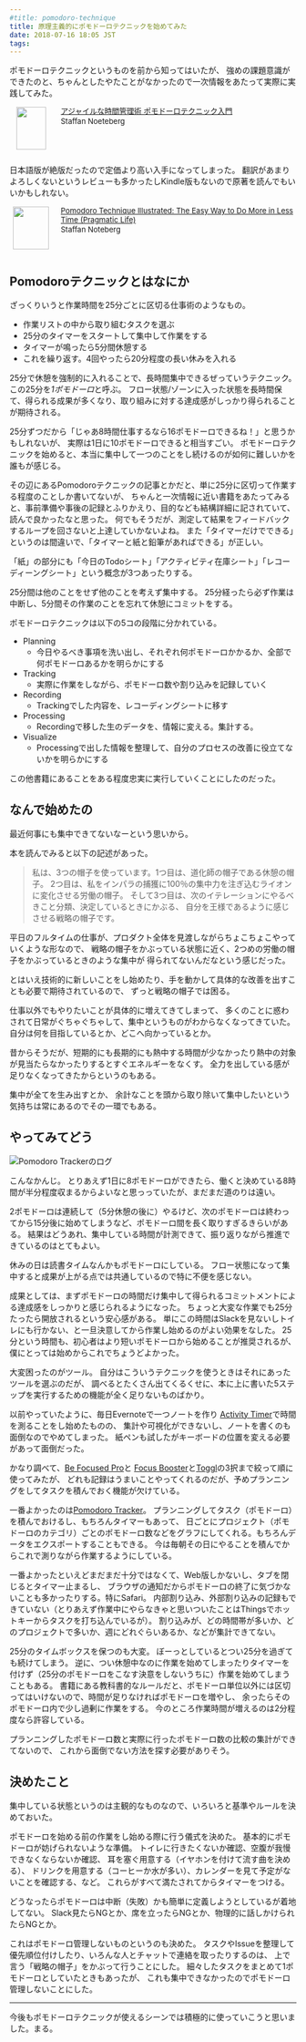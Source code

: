 ```yaml
---
#title: pomodoro-technique
title: 原理主義的にポモドーロテクニックを始めてみた
date: 2018-07-16 18:05 JST
tags:
---
```


ポモドーロテクニックというものを前から知ってはいたが、
強めの課題意識ができたのと、ちゃんとしたやたことがなかったので一次情報をあたって実際に実践してみた。

<div class="babylink-box" style="overflow: hidden; font-size: small; zoom: 1; margin: 15px 0; text-align: left;"><div class="babylink-image" style="float: left; margin: 0px 15px 10px 0px; width: 75px; height: 75px; text-align: center;"><a href="http://www.amazon.co.jp/exec/obidos/ASIN/4048689525/ikuwow-22/" rel="nofollow" target="_blank"><img style="border-top: medium none; border-right: medium none; border-bottom: medium none; border-left: medium none;" src="https://images-fe.ssl-images-amazon.com/images/I/51ByQvQe1%2BL._SL75_.jpg" width="52" height="75" /></a></div><div class="babylink-info" style="overflow: hidden; zoom: 1; line-height: 120%;"><div class="babylink-title" style="margin-bottom: 2px; line-height: 120%;"><a href="http://www.amazon.co.jp/exec/obidos/ASIN/4048689525/ikuwow-22/" rel="nofollow" target="_blank">アジャイルな時間管理術 ポモドーロテクニック入門</a></div><div class="babylink-manufacturer" style="margin-bottom: 5px;">Staffan Noeteberg</div></div><div class="booklink-footer" style="clear: left"></div></div>

日本語版が絶版だったので定価より高い入手になってしまった。
翻訳があまりよろしくないというレビューも多かったしKindle版もないので原著を読んでもいいかもしれない。

<div class="babylink-box" style="overflow: hidden; font-size: small; zoom: 1; margin: 15px 0; text-align: left;"><div class="babylink-image" style="float: left; margin: 0px 15px 10px 0px; width: 75px; height: 75px; text-align: center;"><a href="http://www.amazon.co.jp/exec/obidos/ASIN/1934356506/ikuwow-22/" rel="nofollow" target="_blank"><img style="border-top: medium none; border-right: medium none; border-bottom: medium none; border-left: medium none;" src="https://images-fe.ssl-images-amazon.com/images/I/51P8HuDM4-L._SL75_.jpg" width="63" height="75" /></a></div><div class="babylink-info" style="overflow: hidden; zoom: 1; line-height: 120%;"><div class="babylink-title" style="margin-bottom: 2px; line-height: 120%;"><a href="http://www.amazon.co.jp/exec/obidos/ASIN/1934356506/ikuwow-22/" rel="nofollow" target="_blank">Pomodoro Technique Illustrated: The Easy Way to Do More in Less Time (Pragmatic Life)</a></div><div class="babylink-manufacturer" style="margin-bottom: 5px;">Staffan Noteberg</div></div><div class="booklink-footer" style="clear: left"></div></div>

## Pomodoroテクニックとはなにか

ざっくりいうと作業時間を25分ごとに区切る仕事術のようなもの。

* 作業リストの中から取り組むタスクを選ぶ
* 25分のタイマーをスタートして集中して作業をする
* タイマーが鳴ったら5分間休憩する
* これを繰り返す。4回やったら20分程度の長い休みを入れる

25分で休憩を強制的に入れることで、長時間集中できるぜっていうテクニック。この25分を*1ポモドーロ*と呼ぶ。
フロー状態/ゾーンに入った状態を長時間保て、得られる成果が多くなり、取り組みに対する達成感がしっかり得られることが期待される。

25分ずつだから「じゃあ8時間仕事するなら16ポモドーロできるね！」と思うかもしれないが、
実際は1日に10ポモドーロできると相当すごい。
ポモドーロテクニックを始めると、本当に集中して一つのことをし続けるのが如何に難しいかを誰もが感じる。

その辺にあるPomodoroテクニックの記事とかだと、単に25分に区切って作業する程度のことしか書いてないが、
ちゃんと一次情報に近い書籍をあたってみると、事前準備や事後の記録とふりかえり、目的なども結構詳細に記されていて、
読んで良かったなと思った。
何でもそうだが、測定して結果をフィードバックするループを回さないと上達していかないよね。
また「タイマーだけでできる」というのは間違いで、「タイマーと紙と鉛筆があればできる」が正しい。

「紙」の部分にも「今日のTodoシート」「アクティビティ在庫シート」「レコーディーングシート」という概念が3つあったりする。

25分間は他のことをせず他のことを考えず集中する。
25分経ったら必ず作業は中断し、5分間その作業のことを忘れて休憩にコミットをする。

ポモドーロテクニックは以下の5コの段階に分かれている。

* Planning
  * 今日やるべき事項を洗い出し、それぞれ何ポモドーロかかるか、全部で何ポモドーロあるかを明らかにする
* Tracking
  * 実際に作業をしながら、ポモドーロ数や割り込みを記録していく
* Recording
  * Trackingでした内容を、レコーディングシートに移す
* Processing
  * Recordingで移した生のデータを、情報に変える。集計する。
* Visualize
  * Processingで出した情報を整理して、自分のプロセスの改善に役立てないかを明らかにする

この他書籍にあることをある程度忠実に実行していくことにしたのだった。

## なんで始めたの

最近何事にも集中できてないなーという思いから。

本を読んでみると以下の記述があった。

> 私は、3つの帽子を使っています。1つ目は、道化師の帽子である休憩の帽子。
> 2つ目は、私をインパラの捕獲に100％の集中力を注ぎ込むライオンに変化させる労働の帽子。
> そして3つ目は、次のイテレーションにやるべきこと分類、決定しているときにかぶる、
> 自分を王様であるように感じさせる戦略の帽子です。

平日のフルタイムの仕事が、プロダクト全体を見渡しながらちょこちょこやっていくような形なので、
戦略の帽子をかぶっている状態に近く、2つめの労働の帽子をかぶっているときのような集中が
得られてないんだなという感じだった。

とはいえ技術的に新しいことをし始めたり、手を動かして具体的な改善を出すことも必要で期待されているので、
ずっと戦略の帽子では困る。

仕事以外でもやりたいことが具体的に増えてきてしまって、
多くのことに惑わされて日常がぐちゃぐちゃして、集中というものがわからなくなってきていた。
自分は何を目指しているとか、どこへ向かっているとか。

昔からそうだが、短期的にも長期的にも熱中する時間が少なかったり熱中の対象が見当たらなかったりするとすぐエネルギーをなくす。
全力を出している感が足りなくなってきたからというのもある。

集中が全てを生み出すとか、
余計なことを頭から取り除いて集中したいという気持ちは常にあるのでその一環でもある。

## やってみてどう

![Pomodoro Trackerのログ](/img/2018-07-16_pomodoro-log.png)

こんなかんじ。
とりあえず1日に8ポモドーロができたら、働くと決めている8時間が半分程度収まるからよいなと思っっていたが、まだまだ道のりは遠い。

2ポモドーロは連続して（5分休憩の後に）やるけど、次のポモドーロは終わってから15分後に始めてしまうなど、ポモドーロ間を長く取りすぎるきらいがある。
結果はどうあれ、集中している時間が計測できて、振り返りながら推進できているのはとてもよい。

休みの日は読書タイムなんかもポモドーロにしている。
フロー状態になって集中すると成果が上がる点では共通しているので特に不便を感じない。

成果としては、まずポモドーロの時間だけ集中して得られるコミットメントによる達成感をしっかりと感じられるようになった。
ちょっと大変な作業でも25分たったら開放されるという安心感がある。
単にこの時間はSlackを見ないしトイレにも行かない、と一旦決意してから作業し始めるのがよい効果をなした。
25分という時間も、初心者はより短いポモドーロから始めることが推奨されるが、僕にとっては始めからこれでちょうどよかった。

大変困ったのがツール。
自分はこういうテクニックを使うときはそれにあったツールを選ぶのだが、
調べるとたくさん出てくるくせに、本に上に書いた5ステップを実行するための機能が全く足りないものばかり。

以前やっていたように、毎日Evernoteで一つノートを作り
[Activity Timer](https://itunes.apple.com/jp/app/activity-timer/id808647808?mt=12)で時間を測ることをし始めたものの、
集計や可視化ができないし、ノートを書くのも面倒なのでやめてしまった。
紙ペンも試したがキーボードの位置を変える必要があって面倒だった。

かなり調べて、[Be Focused Pro](https://xwavesoft.com/be-focused-pro-for-iphone-ipad-mac-os-x.html)と
[Focus Booster](https://www.focusboosterapp.com)と[Toggl](https://toggl.com)の3択まで絞って順に使ってみたが、
どれも記録はうまいことやってくれるのだが、予めプランニングをしてタスクを積んでおく機能が欠けている。

一番よかったのは[Pomodoro Tracker](http://pomodoro-tracker.com)。
プランニングしてタスク（ポモドーロ）を積んでおけるし、もちろんタイマーもあって、
日ごとにプロジェクト（ポモドーロのカテゴリ）ごとのポモドーロ数などをグラフにしてくれる。もちろんデータをエクスポートすることもできる。
今は毎朝その日にやることを積んでからこれで測りながら作業するようにしている。

一番よかったといえどまだまだ十分ではなくて、Web版しかないし、タブを閉じるとタイマー止まるし、
ブラウザの通知だからポモドーロの終了に気づかないことも多かったりする。特にSafari。
内部割り込み、外部割り込みの記録もできていない（とりあえず作業中にやらなきゃと思いついたことはThingsでホットキーからタスクを打ち込んでいるが）。
割り込みが、どの時間帯が多いか、どのプロジェクトで多いか、週にどれぐらいあるか、などが集計できてない。

25分のタイムボックスを保つのも大変。
ぼーっとしているとつい25分を過ぎても続けてしまう。
逆に、つい休憩中なのに作業を始めてしまったりタイマーを付けず（25分のポモドーロをこなす決意をしないうちに）作業を始めてしまうこともある。
書籍にある教科書的なルールだと、ポモドーロ単位以外には区切ってはいけないので、時間が足りなければポモドーロを増やし、
余ったらそのポモドーロ内で少し過剰に作業をする。
今のところ作業時間が増えるのは2分程度なら許容している。

プランニングしたポモドーロ数と実際に行ったポモドーロ数の比較の集計ができてないので、
これから面倒でない方法を探す必要がありそう。

## 決めたこと

集中している状態というのは主観的なものなので、いろいろと基準やルールを決めておいた。

ポモドーロを始める前の作業をし始める際に行う儀式を決めた。
基本的にポモドーロが妨げられないような準備。
トイレに行きたくないか確認、空腹が我慢できなくならないか確認、
耳を塞ぐ用意する（イヤホンを付けて流す曲を決める）、
ドリンクを用意する（コーヒーか水が多い）、カレンダーを見て予定がないことを確認する、など。
これらがすべて満たされてからタイマーをつける。

どうなったらポモドーロは中断（失敗）かも簡単に定義しようとしているが着地してない。
Slack見たらNGとか、席を立ったらNGとか、物理的に話しかけられたらNGとか。

これはポモドーロ管理しないものというのも決めた。
タスクやIssueを整理して優先順位付けしたり、いろんな人とチャットで連絡を取ったりするのは、
上で言う「戦略の帽子」をかぶって行うことにした。
細々したタスクをまとめて1ポモドーロとしていたときもあったが、
これも集中できなかったのでポモドーロ管理しないことにした。

---

今後もポモドーロテクニックが使えるシーンでは積極的に使っていこうと思いました。まる。
